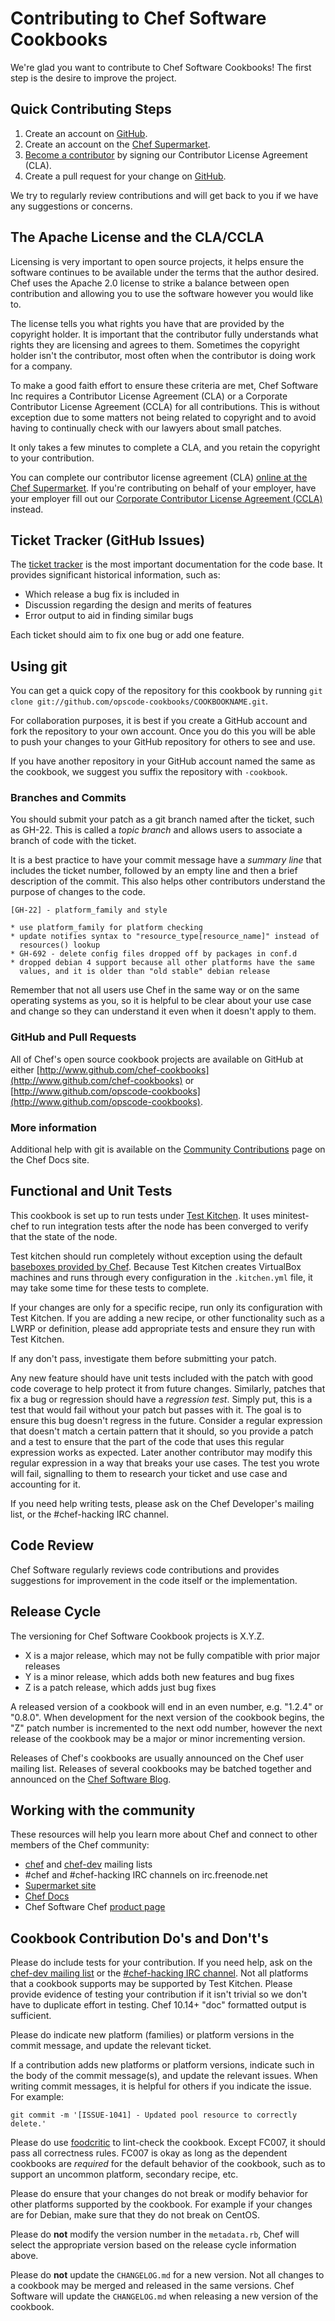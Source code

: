 # Contributing to Chef Software Cookbooks

We're glad you want to contribute to Chef Software Cookbooks! The first
step is the desire to improve the project.

## Quick Contributing Steps

1. Create an account on [GitHub](https://github.com).
2. Create an account on the [Chef Supermarket](https://supermarket.chef.io/).
3. [Become a contributor](https://supermarket.chef.io/become-a-contributor) by
signing our Contributor License Agreement (CLA).
4. Create a pull request for your change on [GitHub](https://github.com).

We try to regularly review contributions and will get back to you if we have
any suggestions or concerns.

## The Apache License and the CLA/CCLA

Licensing is very important to open source projects, it helps ensure
the software continues to be available under the terms that the author
desired. Chef uses the Apache 2.0 license to strike a balance between
open contribution and allowing you to use the software however you
would like to.

The license tells you what rights you have that are provided by the
copyright holder. It is important that the contributor fully
understands what rights they are licensing and agrees to them.
Sometimes the copyright holder isn't the contributor, most often when
the contributor is doing work for a company.

To make a good faith effort to ensure these criteria are met, Chef
Software Inc requires a Contributor License Agreement (CLA) or a Corporate
Contributor License Agreement (CCLA) for all contributions. This is
without exception due to some matters not being related to copyright
and to avoid having to continually check with our lawyers about small
patches.

It only takes a few minutes to complete a CLA, and you retain the
copyright to your contribution.

You can complete our contributor license agreement (CLA)
[ online at the Chef Supermarket](https://supermarket.chef.io).
If you're contributing on behalf of your employer, have your employer
fill out our
[Corporate Contributor License Agreement
(CCLA)](https://supermarket.chef.io/ccla-signatures/new) instead.

## Ticket Tracker (GitHub Issues)

The [ticket tracker](https://github.com/opscode-cookbooks/apparmor/issues) is
the most important documentation for the code base. It provides significant
historical information, such as:

* Which release a bug fix is included in
* Discussion regarding the design and merits of features
* Error output to aid in finding similar bugs

Each ticket should aim to fix one bug or add one feature.

## Using git

You can get a quick copy of the repository for this cookbook by
running `git clone
git://github.com/opscode-cookbooks/COOKBOOKNAME.git`.

For collaboration purposes, it is best if you create a GitHub account
and fork the repository to your own account. Once you do this you will
be able to push your changes to your GitHub repository for others to
see and use.

If you have another repository in your GitHub account named the same
as the cookbook, we suggest you suffix the repository with `-cookbook`.

### Branches and Commits

You should submit your patch as a git branch named after the ticket,
such as GH-22. This is called a _topic branch_ and allows users to
associate a branch of code with the ticket.

It is a best practice to have your commit message have a _summary
line_ that includes the ticket number, followed by an empty line and
then a brief description of the commit. This also helps other
contributors understand the purpose of changes to the code.

    [GH-22] - platform_family and style

    * use platform_family for platform checking
    * update notifies syntax to "resource_type[resource_name]" instead of
      resources() lookup
    * GH-692 - delete config files dropped off by packages in conf.d
    * dropped debian 4 support because all other platforms have the same
      values, and it is older than "old stable" debian release

Remember that not all users use Chef in the same way or on the same
operating systems as you, so it is helpful to be clear about your use
case and change so they can understand it even when it doesn't apply
to them.

### GitHub and Pull Requests

All of Chef's open source cookbook projects are available on
GitHub at either
[http://www.github.com/chef-cookbooks](http://www.github.com/chef-cookbooks) or
[http://www.github.com/opscode-cookbooks](http://www.github.com/opscode-cookbooks).

### More information

Additional help with git is available on the [Community
Contributions](https://docs.chef.io/community_contributions.html#use-git)
page on the Chef Docs site.

## Functional and Unit Tests

This cookbook is set up to run tests under
[Test Kitchen](https://github.com/test-kitchen). It
uses minitest-chef to run integration tests after the node has been
converged to verify that the state of the node.

Test kitchen should run completely without exception using the default
[baseboxes provided by Chef](https://github.com/chef/bento).
Because Test Kitchen creates VirtualBox machines and runs through
every configuration in the `.kitchen.yml` file, it may take some time for
these tests to complete.

If your changes are only for a specific recipe, run only its
configuration with Test Kitchen. If you are adding a new recipe, or
other functionality such as a LWRP or definition, please add
appropriate tests and ensure they run with Test Kitchen.

If any don't pass, investigate them before submitting your patch.

Any new feature should have unit tests included with the patch with
good code coverage to help protect it from future changes. Similarly,
patches that fix a bug or regression should have a _regression test_.
Simply put, this is a test that would fail without your patch but
passes with it. The goal is to ensure this bug doesn't regress in the
future. Consider a regular expression that doesn't match a certain
pattern that it should, so you provide a patch and a test to ensure
that the part of the code that uses this regular expression works as
expected. Later another contributor may modify this regular expression
in a way that breaks your use cases. The test you wrote will fail,
signalling to them to research your ticket and use case and accounting
for it.

If you need help writing tests, please ask on the Chef Developer's
mailing list, or the #chef-hacking IRC channel.

## Code Review

Chef Software regularly reviews code contributions and provides suggestions
for improvement in the code itself or the implementation.

## Release Cycle

The versioning for Chef Software Cookbook projects is X.Y.Z.

* X is a major release, which may not be fully compatible with prior
  major releases
* Y is a minor release, which adds both new features and bug fixes
* Z is a patch release, which adds just bug fixes

A released version of a cookbook will end in an even number, e.g.
"1.2.4" or "0.8.0". When development for the next version of the
cookbook begins, the "Z" patch number is incremented to the next odd
number, however the next release of the cookbook may be a major or
minor incrementing version.

Releases of Chef's cookbooks are usually announced on the Chef user
mailing list. Releases of several cookbooks may be batched together
and announced on the [Chef Software Blog](http://www.chef.io/blog).

## Working with the community

These resources will help you learn more about Chef and connect to
other members of the Chef community:

* [chef](http://lists.chef.io/sympa/info/chef) and
  [chef-dev](http://lists.chef.io/sympa/info/chef-dev) mailing
  lists
* #chef and #chef-hacking IRC channels on irc.freenode.net
* [Supermarket site](http://supermarket.chef.io)
* [Chef Docs](http://docs.chef.io)
* Chef Software Chef [product page](http://www.chef.io/chef)


## Cookbook Contribution Do's and Don't's

Please do include tests for your contribution. If you need help, ask
on the
[chef-dev mailing list](http://lists.chef.io/sympa/info/chef-dev)
or the
[#chef-hacking IRC channel](http://community.chef.io/chat/chef-hacking).
Not all platforms that a cookbook supports may be supported by Test
Kitchen. Please provide evidence of testing your contribution if it
isn't trivial so we don't have to duplicate effort in testing. Chef
10.14+ "doc" formatted output is sufficient.

Please do indicate new platform (families) or platform versions in the
commit message, and update the relevant ticket.

If a contribution adds new platforms or platform versions, indicate
such in the body of the commit message(s), and update the relevant
issues. When writing commit messages, it is helpful for others if
you indicate the issue. For example:

    git commit -m '[ISSUE-1041] - Updated pool resource to correctly
    delete.'

Please do use [foodcritic](http://acrmp.github.com/foodcritic) to
lint-check the cookbook. Except FC007, it should pass all correctness
rules. FC007 is okay as long as the dependent cookbooks are *required*
for the default behavior of the cookbook, such as to support an
uncommon platform, secondary recipe, etc.

Please do ensure that your changes do not break or modify behavior for
other platforms supported by the cookbook. For example if your changes
are for Debian, make sure that they do not break on CentOS.

Please do **not** modify the version number in the `metadata.rb`, Chef
will select the appropriate version based on the release cycle
information above.

Please do **not** update the `CHANGELOG.md` for a new version. Not all
changes to a cookbook may be merged and released in the same versions.
Chef Software will update the `CHANGELOG.md` when releasing a new version of
the cookbook.
